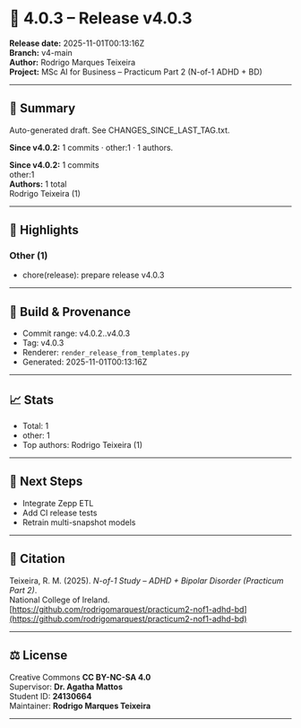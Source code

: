 # 🚀 4.0.3 – Release v4.0.3

**Release date:** 2025-11-01T00:13:16Z  
**Branch:** v4-main  
**Author:** Rodrigo Marques Teixeira  
**Project:** MSc AI for Business – Practicum Part 2 (N-of-1 ADHD + BD)

---

## 🧩 Summary
Auto-generated draft. See CHANGES_SINCE_LAST_TAG.txt.

**Since v4.0.2:** 1 commits · other:1 · 1 authors.

**Since v4.0.2:** 1 commits  
other:1  
**Authors:** 1 total  
Rodrigo Teixeira (1)

---

## 🌿 Highlights
### Other (1)
- chore(release): prepare release v4.0.3

---

## 🧱 Build & Provenance
* Commit range: v4.0.2..v4.0.3
* Tag: v4.0.3
* Renderer: `render_release_from_templates.py`
* Generated: 2025-11-01T00:13:16Z

---

## 📈 Stats

- Total: 1
- other: 1
- Top authors: Rodrigo Teixeira (1)


---

## 🔬 Next Steps
- Integrate Zepp ETL
- Add CI release tests
- Retrain multi-snapshot models

---

## 🧾 Citation
Teixeira, R. M. (2025). *N-of-1 Study – ADHD + Bipolar Disorder (Practicum Part 2)*.  
National College of Ireland.  
[https://github.com/rodrigomarquest/practicum2-nof1-adhd-bd](https://github.com/rodrigomarquest/practicum2-nof1-adhd-bd)

---

## ⚖️ License
Creative Commons **CC BY-NC-SA 4.0**  
Supervisor: **Dr. Agatha Mattos**  
Student ID: **24130664**  
Maintainer: **Rodrigo Marques Teixeira**

---